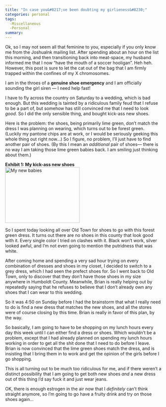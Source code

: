 ```yaml
---
title: "In case you&#8217;ve been doubting my girlieness&#8230;"
categories: personal
tags:
  -Miscellaneous
  -Personal
summary: 
---
```

<p>Ok, so I may not seem all that feminine to you, especially if you only know me from the JoshuaInk mailing list.  After spending about an hour on the list this morning, and then transitioning back into meat-space, my husband informed me that I now &#8220;have the mouth of a soccer hooligan&#8221;. Heh heh.  However, this post is sure to let the cat out of the bag that I am firmly trapped within the confines of my X chromosomes.</p>

<p>I am in the throes of a <strong>genuine shoe emergency</strong> and I am officially sounding the girl siren &#8212; I need help fast!</p>

<p>I have to fly across the country on Saturday to a wedding, which is bad enough.  But this wedding is tainted by a ridiculous family feud that I refuse to be a part of, but somehow has still convinced me that I need to look <em>good</em>.  So I did the only sensible thing, and bought kick-ass new shoes.</p>

<p>Here is the problem: the shoes, being primarily lime green,  don&#8217;t match the dress I was planning on wearing, which turns out to be forest green.  (Luckily my pantone chips are at work, or I would be seriously geeking this whole thing out right now&#8230;)  So I figure, no problem, I&#8217;ll just have to find another pair of shoes. (By this I mean an <em>additional</em> pair of shoes&#8212; there is no way I am taking those lime green babies back.  I am smiling just thinking about them.)  </p>

<p><strong>Exhibit 1: My kick-ass new shoes</strong><br />
<a href="http://www.flickr.com/photos/87949960@N00/30156004/" title="Photo Sharing"><img src="http://photos21.flickr.com/30156004_a5bbda61d8_m.jpg" width="240" height="180" alt="My new babies" /></a></p>

<p>So I spent today looking all over Old Town for shoes to go with this forest green dress.  It turns out there are no shoes in this county that look good with it.  Every single color I tried on clashes with it.  Black won&#8217;t work, silver looked awful, and I&#8217;m not even going to mention the putridness that was white.</p>

<p>After coming home and spending a very sad hour trying on every combination of dresses and shoes in my closet, I decided to switch to a grey dress, which I had seen the prefect shoes for.  So I went back to Old Town, only to discover that they don&#8217;t have those shoes in my size anywhere in Humboldt County.  Meanwhile, Brian is really helping out by repeatedly saying that he refuses to believe that I don&#8217;t already own any shoes that I can wear to this wedding.</p>

<p>So it was 4:50 on Sunday before I had the brainstorm that what I really need to do is find a new dress that matches the new shoes, and all the stores were of course closing by this time.  Brian is really in favor of this plan, by the way. </p>

<p>So basically,  I am going to have to be shopping on my lunch hours every day this week until I can either find a dress or shoes.  Which wouldn&#8217;t be a problem, except that I had already planned on spending my lunch hours working in order to get all the shit done that I need to do before I leave.  Brian is now convinced that the lime green shoes match the dress, and is insisting that I bring them in to work and get the opinion of the girls before I go shopping.</p>

<p>This is all turning out to be much too ridiculous for me, and if there weren&#8217;t a distinct possibility that I am going to get both new shoes <em>and</em> a new dress out of this thing I&#8217;d say fuck it and just wear jeans.</p>

<p>OK, there is enough estrogen in the air now that I <em>definitely</em> can&#8217;t think straight anymore, so I&#8217;m going to go have a fruity drink and try on those shoes again&#8230;</p>
